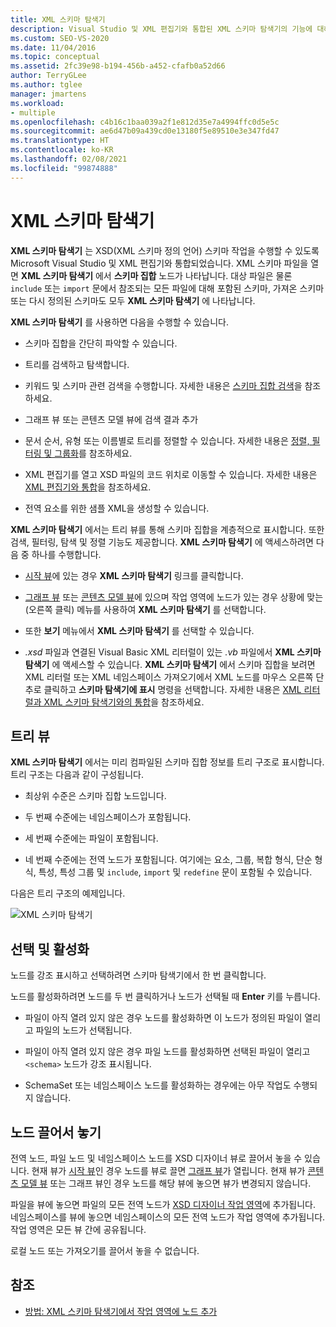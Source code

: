 ```yaml
---
title: XML 스키마 탐색기
description: Visual Studio 및 XML 편집기와 통합된 XML 스키마 탐색기의 기능에 대해 알아봅니다.
ms.custom: SEO-VS-2020
ms.date: 11/04/2016
ms.topic: conceptual
ms.assetid: 2fc39e98-b194-456b-a452-cfafb0a52d66
author: TerryGLee
ms.author: tglee
manager: jmartens
ms.workload:
- multiple
ms.openlocfilehash: c4b16c1baa039a2f1e812d35e7a4994ffc0d5e5c
ms.sourcegitcommit: ae6d47b09a439cd0e13180f5e89510e3e347fd47
ms.translationtype: HT
ms.contentlocale: ko-KR
ms.lasthandoff: 02/08/2021
ms.locfileid: "99874888"
---
```

# <a name="xml-schema-explorer"></a>XML 스키마 탐색기

**XML 스키마 탐색기** 는 XSD(XML 스키마 정의 언어) 스키마 작업을 수행할 수 있도록 Microsoft Visual Studio 및 XML 편집기와 통합되었습니다. XML 스키마 파일을 열면 **XML 스키마 탐색기** 에서 **스키마 집합** 노드가 나타납니다. 대상 파일은 물론 `include` 또는 `import` 문에서 참조되는 모든 파일에 대해 포함된 스키마, 가져온 스키마 또는 다시 정의된 스키마도 모두 **XML 스키마 탐색기** 에 나타납니다.

**XML 스키마 탐색기** 를 사용하면 다음을 수행할 수 있습니다.

- 스키마 집합을 간단히 파악할 수 있습니다.

- 트리를 검색하고 탐색합니다.

- 키워드 및 스키마 관련 검색을 수행합니다. 자세한 내용은 [스키마 집합 검색](../xml-tools/searching-the-schema-set.md)을 참조하세요.

- 그래프 뷰 또는 콘텐츠 모델 뷰에 검색 결과 추가

- 문서 순서, 유형 또는 이름별로 트리를 정렬할 수 있습니다. 자세한 내용은 [정렬, 필터링 및 그룹화](../xml-tools/sorting-filtering-and-grouping-xml-schema-explorer.md)를 참조하세요.

- XML 편집기를 열고 XSD 파일의 코드 위치로 이동할 수 있습니다. 자세한 내용은 [XML 편집기와 통합](../xml-tools/integration-with-xml-editor.md)을 참조하세요.

- 전역 요소를 위한 샘플 XML을 생성할 수 있습니다.

**XML 스키마 탐색기** 에서는 트리 뷰를 통해 스키마 집합을 계층적으로 표시합니다. 또한 검색, 필터링, 탐색 및 정렬 기능도 제공합니다. **XML 스키마 탐색기** 에 액세스하려면 다음 중 하나를 수행합니다.

- [시작 뷰](../xml-tools/start-view.md)에 있는 경우 **XML 스키마 탐색기** 링크를 클릭합니다.

- [그래프 뷰](../xml-tools/graph-view.md) 또는 [콘텐츠 모델 뷰](../xml-tools/content-model-view.md)에 있으며 작업 영역에 노드가 있는 경우 상황에 맞는(오른쪽 클릭) 메뉴를 사용하여 **XML 스키마 탐색기** 를 선택합니다.

- 또한 **보기** 메뉴에서 **XML 스키마 탐색기** 를 선택할 수 있습니다.

- *.xsd* 파일과 연결된 Visual Basic XML 리터럴이 있는 *.vb* 파일에서 **XML 스키마 탐색기** 에 액세스할 수 있습니다. **XML 스키마 탐색기** 에서 스키마 집합을 보려면 XML 리터럴 또는 XML 네임스페이스 가져오기에서 XML 노드를 마우스 오른쪽 단추로 클릭하고 **스키마 탐색기에 표시** 명령을 선택합니다. 자세한 내용은 [XML 리터럴과 XML 스키마 탐색기와의 통합](../xml-tools/integration-of-xml-literals-with-xml-schema-explorer.md)을 참조하세요.

## <a name="tree-view"></a>트리 뷰
**XML 스키마 탐색기** 에서는 미리 컴파일된 스키마 집합 정보를 트리 구조로 표시합니다. 트리 구조는 다음과 같이 구성됩니다.

- 최상위 수준은 스키마 집합 노드입니다.

- 두 번째 수준에는 네임스페이스가 포함됩니다.

- 세 번째 수준에는 파일이 포함됩니다.

- 네 번째 수준에는 전역 노드가 포함됩니다. 여기에는 요소, 그룹, 복합 형식, 단순 형식, 특성, 특성 그룹 및 `include`, `import` 및 `redefine` 문이 포함될 수 있습니다.

다음은 트리 구조의 예제입니다.

![XML 스키마 탐색기](../xml-tools/media/xmlschemaexplorer.gif)

## <a name="selection-and-activation"></a>선택 및 활성화
노드를 강조 표시하고 선택하려면 스키마 탐색기에서 한 번 클릭합니다.

노드를 활성화하려면 노드를 두 번 클릭하거나 노드가 선택될 때 **Enter** 키를 누릅니다.

- 파일이 아직 열려 있지 않은 경우 노드를 활성화하면 이 노드가 정의된 파일이 열리고 파일의 노드가 선택됩니다.

- 파일이 아직 열려 있지 않은 경우 파일 노드를 활성화하면 선택된 파일이 열리고 `<schema>` 노드가 강조 표시됩니다.

- SchemaSet 또는 네임스페이스 노드를 활성화하는 경우에는 아무 작업도 수행되지 않습니다.

## <a name="drag-and-drop-nodes"></a>노드 끌어서 놓기
전역 노드, 파일 노드 및 네임스페이스 노드를 XSD 디자이너 뷰로 끌어서 놓을 수 있습니다. 현재 뷰가 [시작 뷰](../xml-tools/start-view.md)인 경우 노드를 뷰로 끌면 [그래프 뷰](../xml-tools/graph-view.md)가 열립니다. 현재 뷰가 [콘텐츠 모델 뷰](../xml-tools/content-model-view.md) 또는 그래프 뷰인 경우 노드를 해당 뷰에 놓으면 뷰가 변경되지 않습니다.

파일을 뷰에 놓으면 파일의 모든 전역 노드가 [XSD 디자이너 작업 영역](../xml-tools/xml-schema-designer-workspace.md)에 추가됩니다. 네임스페이스를 뷰에 놓으면 네임스페이스의 모든 전역 노드가 작업 영역에 추가됩니다. 작업 영역은 모든 뷰 간에 공유됩니다.

 로컬 노드 또는 가져오기를 끌어서 놓을 수 없습니다.

## <a name="see-also"></a>참조

- [방법: XML 스키마 탐색기에서 작업 영역에 노드 추가](../xml-tools/how-to-add-nodes-to-the-workspace-from-the-xml-schema-explorer.md)

